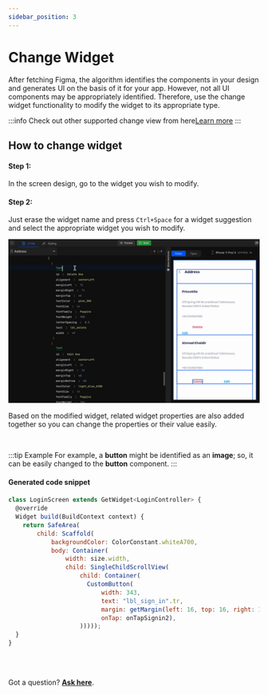 ```yaml
---
sidebar_position: 3
---
```

# Change Widget

After fetching Figma, the algorithm identifies the components in your design and generates UI on the basis of it for your app. However, not all UI components may be appropriately identified. Therefore, use the change widget functionality to modify the widget to its appropriate type.

:::info
Check out other supported change view from here<a href ="/docs/Designguidelines/component-specific-guidelines/change-view-components">Learn more</a>
:::

## How to change widget

#### **Step 1:** 
In the screen design, go to the widget you wish to modify.

#### **Step 2:** 
Just erase the widget name and press `Ctrl+Space` for a widget suggestion and select the appropriate widget you wish to modify.

![Example banner](./img/Change-Widget.gif)


Based on the modified widget, related widget properties are also added together so you can change the properties or their value easily.

<br/>

:::tip Example
For example, a **button** might be identified as an **image**; so, it can be easily changed to the **button** component.
:::

#### Generated code snippet



```js
class LoginScreen extends GetWidget<LoginController> {
  @override
  Widget build(BuildContext context) {
    return SafeArea(
        child: Scaffold(
            backgroundColor: ColorConstant.whiteA700,
            body: Container(
                width: size.width,
                child: SingleChildScrollView(
                    child: Container(
                      CustomButton(
                          width: 343,
                          text: "lbl_sign_in".tr,
                          margin: getMargin(left: 16, top: 16, right: 16),
                          onTap: onTapSignin2),
                    )))));
  }
}
```

<br/>
<br/>

Got a question? [**Ask here**](https://discord.com/invite/rFMnCG5MZ7).

